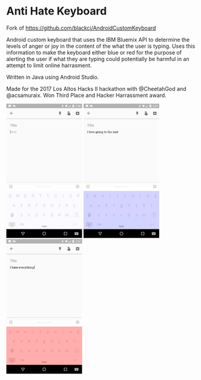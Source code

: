 # Anti Hate Keyboard

Fork of https://github.com/blackcj/AndroidCustomKeyboard

Android custom keyboard that uses the IBM Bluemix API to determine the levels of anger or joy in the content of the what the user is typing.  Uses this information to make the keyboard either blue or red for the purpose of alerting the user if what they are typing could potentially be harmful in an attempt to limit online harrasment.

Written in Java using Android Studio.

Made for the 2017 Los Altos Hacks II hackathon with @CheetahGod and @acsamuraix.  Won Third Place and Hacker Harrassment award.

<img src="displayImageWhite.png" width="200" />
<img src="displayImageBlue.png" width="200" />
<img src="displayImageRed.png" width="200" />
